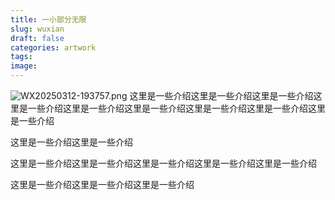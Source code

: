 ```yaml
---
title: 一小部分无限
slug: wuxian
draft: false
categories: artwork
tags:
image:
---
```

![WX20250312-193757.png](https://img.inkx.cc/WX20250312-193757.png)
这里是一些介绍这里是一些介绍这里是一些介绍这里是一些介绍这里是一些介绍这里是一些介绍这里是一些介绍这里是一些介绍这里是一些介绍


这里是一些介绍这里是一些介绍

这里是一些介绍这里是一些介绍这里是一些介绍这里是一些介绍这里是一些介绍

这里是一些介绍这里是一些介绍这里是一些介绍